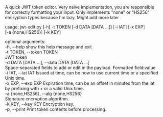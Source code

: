 A quick JWT token editor. Very naive implementation, you are responsible for correctly formatting your input. Only implements "none" or "HS256" encryption types because I'm lazy. Might add more later

usage: jwt-edit.py [-h] -t TOKEN [-d DATA [DATA ...]] [-i IAT] [-x EXP]  
                   [-a {none,HS256}] [-k KEY]  

optional arguments:  
  -h, --help            show this help message and exit  
  -t TOKEN, --token TOKEN  
                        JWT token  
  -d DATA [DATA ...], --data DATA [DATA ...]  
                        Space-separated fields to add or edit in the payload.
                        Formatted field:value  
  -i IAT, --iat IAT     Issued at time, can be now to use current time or a
                        specified Unix time.  
  -x EXP, --exp EXP     Expiration time, can be an offset in minutes from the
                        iat by prefixing with + or a valid Unix time.  
  -a {none,HS256}, --alg {none,HS256}  
                        Signature encryption algorithm.  
  -k KEY, --key KEY     Encryption key.  
  -p, --print           Print token contents before processing.

